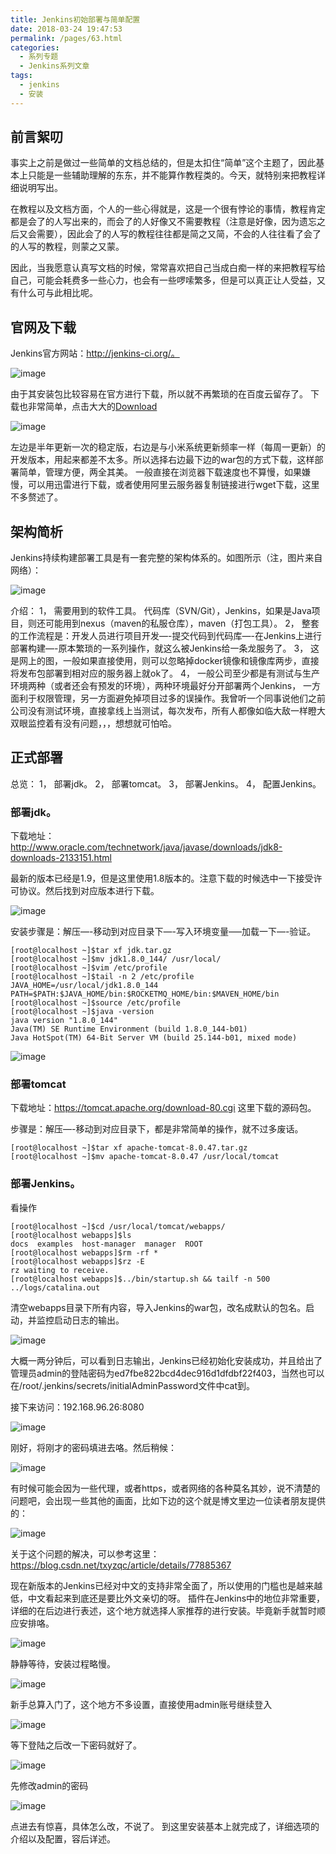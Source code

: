 ```yaml
---
title: Jenkins初始部署与简单配置
date: 2018-03-24 19:47:53
permalink: /pages/63.html
categories:
  - 系列专题
  - Jenkins系列文章
tags:
  - jenkins
  - 安装
---
```




## 前言絮叨

事实上之前是做过一些简单的文档总结的，但是太扣住“简单”这个主题了，因此基本上只能是一些辅助理解的东东，并不能算作教程类的。今天，就特别来把教程详细说明写出。

在教程以及文档方面，个人的一些心得就是，这是一个很有悖论的事情，教程肯定都是会了的人写出来的，而会了的人好像又不需要教程（注意是好像，因为遗忘之后又会需要），因此会了的人写的教程往往都是简之又简，不会的人往往看了会了的人写的教程，则蒙之又蒙。

因此，当我愿意认真写文档的时候，常常喜欢把自己当成白痴一样的来把教程写给自己，可能会耗费多一些心力，也会有一些啰嗦繁多，但是可以真正让人受益，又有什么可与此相比呢。

## 官网及下载

Jenkins官方网站：http://jenkins-ci.org/。

![image](http://t.eryajf.net/imgs/2021/09/91bf002e27acf8fb.jpg)

由于其安装包比较容易在官方进行下载，所以就不再繁琐的在百度云留存了。
下载也非常简单，点击大大的[Download](https://jenkins.io/download/)

![image](http://t.eryajf.net/imgs/2021/09/d92a0e98e493701a.jpg)

左边是半年更新一次的稳定版，右边是与小米系统更新频率一样（每周一更新）的开发版本，用起来都差不太多。所以选择右边最下边的war包的方式下载，这样部署简单，管理方便，两全其美。
一般直接在浏览器下载速度也不算慢，如果嫌慢，可以用迅雷进行下载，或者使用阿里云服务器复制链接进行wget下载，这里不多赘述了。

## 架构简析

Jenkins持续构建部署工具是有一套完整的架构体系的。如图所示（注，图片来自网络）：

![image](http://t.eryajf.net/imgs/2021/09/5bf36897c791232c.jpg)

介绍：
1， 需要用到的软件工具。
代码库（SVN/Git），Jenkins，如果是Java项目，则还可能用到nexus（maven的私服仓库），maven（打包工具）。
2， 整套的工作流程是：开发人员进行项目开发—-提交代码到代码库—-在Jenkins上进行部署构建—-原本繁琐的一系列操作，就这么被Jenkins给一条龙服务了。
3， 这是网上的图，一般如果直接使用，则可以忽略掉docker镜像和镜像库两步，直接将发布包部署到相对应的服务器上就ok了。
4， 一般公司至少都是有测试与生产环境两种（或者还会有预发的环境），两种环境最好分开部署两个Jenkins， 一方面利于权限管理，另一方面避免掉项目过多的误操作。我曾听一个同事说他们之前公司没有测试环境，直接拿线上当测试，每次发布，所有人都像如临大敌一样瞪大双眼监控着有没有问题，，，想想就可怕哈。

## 正式部署

总览：
1， 部署jdk。
2， 部署tomcat。
3， 部署Jenkins。
4， 配置Jenkins。

### 部署jdk。

下载地址：http://www.oracle.com/technetwork/java/javase/downloads/jdk8-downloads-2133151.html

最新的版本已经是1.9，但是这里使用1.8版本的。注意下载的时候选中一下接受许可协议。然后找到对应版本进行下载。

![image](http://t.eryajf.net/imgs/2021/09/943518d70c07766d.jpg)

安装步骤是：解压—-移动到对应目录下—-写入环境变量—–加载一下—-验证。

```shell
[root@localhost ~]$tar xf jdk.tar.gz
[root@localhost ~]$mv jdk1.8.0_144/ /usr/local/
[root@localhost ~]$vim /etc/profile
[root@localhost ~]$tail -n 2 /etc/profile
JAVA_HOME=/usr/local/jdk1.8.0_144
PATH=$PATH:$JAVA_HOME/bin:$ROCKETMQ_HOME/bin:$MAVEN_HOME/bin
[root@localhost ~]$source /etc/profile
[root@localhost ~]$java -version
java version "1.8.0_144"
Java(TM) SE Runtime Environment (build 1.8.0_144-b01)
Java HotSpot(TM) 64-Bit Server VM (build 25.144-b01, mixed mode)
```

![image](http://t.eryajf.net/imgs/2021/09/862f131e06b04253.jpg)

### 部署tomcat

下载地址：https://tomcat.apache.org/download-80.cgi
这里下载的源码包。

步骤是：解压—-移动到对应目录下，都是非常简单的操作，就不过多废话。

```shell
[root@localhost ~]$tar xf apache-tomcat-8.0.47.tar.gz
[root@localhost ~]$mv apache-tomcat-8.0.47 /usr/local/tomcat
```

### 部署Jenkins。

看操作

```shell
[root@localhost ~]$cd /usr/local/tomcat/webapps/
[root@localhost webapps]$ls
docs  examples  host-manager  manager  ROOT
[root@localhost webapps]$rm -rf *
[root@localhost webapps]$rz -E
rz waiting to receive.
[root@localhost webapps]$../bin/startup.sh && tailf -n 500 ../logs/catalina.out
```

清空webapps目录下所有内容，导入Jenkins的war包，改名成默认的包名。启动，并监控启动日志的输出。

![image](http://t.eryajf.net/imgs/2021/09/1906f0576a8ad019.jpg)

大概一两分钟后，可以看到日志输出，Jenkins已经初始化安装成功，并且给出了管理员admin的登陆密码为ed7fbe822bcd4dec916d1dfdbf22f403，当然也可以在/root/.jenkins/secrets/initialAdminPassword文件中cat到。

接下来访问：192.168.96.26:8080

![image](http://t.eryajf.net/imgs/2021/09/b50708b084dd81b2.jpg)

刚好，将刚才的密码填进去咯。然后稍候：

![image](http://t.eryajf.net/imgs/2021/09/581affcc21fe0bdf.jpg)

有时候可能会因为一些代理，或者https，或者网络的各种莫名其妙，说不清楚的问题吧，会出现一些其他的画面，比如下边的这个就是博文里边一位读者朋友提供的：

![image](http://t.eryajf.net/imgs/2021/09/c591f15e70ac725f.jpg)

关于这个问题的解决，可以参考这里：https://blog.csdn.net/txyzqc/article/details/77885367

现在新版本的Jenkins已经对中文的支持非常全面了，所以使用的门槛也是越来越低，中文看起来到底还是要比外文亲切的呀。
插件在Jenkins中的地位非常重要，详细的在后边进行表述，这个地方就选择人家推荐的进行安装。毕竟新手就暂时顺应安排咯。

![image](http://t.eryajf.net/imgs/2021/09/aa9619397529388a.jpg)

静静等待，安装过程略慢。

![image](http://t.eryajf.net/imgs/2021/09/ba11e5a35ddb3aae.jpg)

新手总算入门了，这个地方不多设置，直接使用admin账号继续登入

![image](http://t.eryajf.net/imgs/2021/09/e5714efc54dea852.jpg)

等下登陆之后改一下密码就好了。

![image](http://t.eryajf.net/imgs/2021/09/6e606105f9e04d20.jpg)

先修改admin的密码

![image](http://t.eryajf.net/imgs/2021/09/40620c001bfe5f43.jpg)

点进去有惊喜，具体怎么改，不说了。
到这里安装基本上就完成了，详细选项的介绍以及配置，容后详述。
